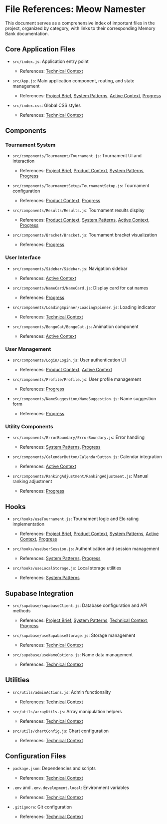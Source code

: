 # File References: Meow Namester

This document serves as a comprehensive index of important files in the project, organized by category, with links to their corresponding Memory Bank documentation.

## Core Application Files

- `src/index.js`: Application entry point
  - References: [Technical Context](techContext.md)
  
- `src/App.js`: Main application component, routing, and state management
  - References: [Project Brief](projectbrief.md), [System Patterns](systemPatterns.md), [Active Context](activeContext.md), [Progress](progress.md)

- `src/index.css`: Global CSS styles
  - References: [Technical Context](techContext.md)

## Components

### Tournament System

- `src/components/Tournament/Tournament.js`: Tournament UI and interaction
  - References: [Project Brief](projectbrief.md), [Product Context](productContext.md), [System Patterns](systemPatterns.md), [Progress](progress.md)

- `src/components/TournamentSetup/TournamentSetup.js`: Tournament configuration
  - References: [Product Context](productContext.md), [Progress](progress.md)

- `src/components/Results/Results.js`: Tournament results display
  - References: [Product Context](productContext.md), [System Patterns](systemPatterns.md), [Active Context](activeContext.md), [Progress](progress.md)

- `src/components/Bracket/Bracket.js`: Tournament bracket visualization
  - References: [Progress](progress.md)

### User Interface

- `src/components/Sidebar/Sidebar.js`: Navigation sidebar
  - References: [Active Context](activeContext.md)

- `src/components/NameCard/NameCard.js`: Display card for cat names
  - References: [Progress](progress.md)

- `src/components/LoadingSpinner/LoadingSpinner.js`: Loading indicator
  - References: [Technical Context](techContext.md)

- `src/components/BongoCat/BongoCat.js`: Animation component
  - References: [Active Context](activeContext.md)

### User Management

- `src/components/Login/Login.js`: User authentication UI
  - References: [Product Context](productContext.md), [Active Context](activeContext.md)

- `src/components/Profile/Profile.js`: User profile management
  - References: [Progress](progress.md)

- `src/components/NameSuggestion/NameSuggestion.js`: Name suggestion form
  - References: [Progress](progress.md)

### Utility Components

- `src/components/ErrorBoundary/ErrorBoundary.js`: Error handling
  - References: [System Patterns](systemPatterns.md), [Progress](progress.md)

- `src/components/CalendarButton/CalendarButton.js`: Calendar integration
  - References: [Active Context](activeContext.md)

- `src/components/RankingAdjustment/RankingAdjustment.js`: Manual ranking adjustment
  - References: [Progress](progress.md)

## Hooks

- `src/hooks/useTournament.js`: Tournament logic and Elo rating implementation
  - References: [Project Brief](projectbrief.md), [Product Context](productContext.md), [System Patterns](systemPatterns.md), [Active Context](activeContext.md), [Progress](progress.md)

- `src/hooks/useUserSession.js`: Authentication and session management
  - References: [System Patterns](systemPatterns.md), [Progress](progress.md)

- `src/hooks/useLocalStorage.js`: Local storage utilities
  - References: [System Patterns](systemPatterns.md)

## Supabase Integration

- `src/supabase/supabaseClient.js`: Database configuration and API methods
  - References: [Project Brief](projectbrief.md), [System Patterns](systemPatterns.md), [Technical Context](techContext.md), [Progress](progress.md)

- `src/supabase/useSupabaseStorage.js`: Storage management
  - References: [Technical Context](techContext.md)

- `src/supabase/useNameOptions.js`: Name data management
  - References: [Technical Context](techContext.md)

## Utilities

- `src/utils/adminActions.js`: Admin functionality
  - References: [Technical Context](techContext.md)

- `src/utils/arrayUtils.js`: Array manipulation helpers
  - References: [Technical Context](techContext.md)

- `src/utils/chartConfig.js`: Chart configuration
  - References: [Technical Context](techContext.md)

## Configuration Files

- `package.json`: Dependencies and scripts
  - References: [Technical Context](techContext.md)

- `.env` and `.env.development.local`: Environment variables
  - References: [Technical Context](techContext.md)

- `.gitignore`: Git configuration
  - References: [Technical Context](techContext.md) 